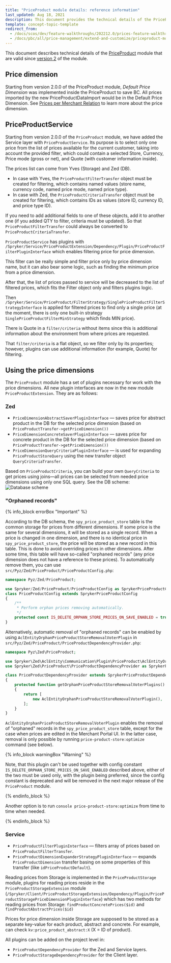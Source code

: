 ```yaml
---
title: "PriceProduct module details: reference information"
last_updated: Aug 18, 2021
description: This document provides the technical details of the PriceProduct module and price dimensions
template: concept-topic-template
redirect_from:
  - /docs/scos/dev/feature-walkthroughs/202212.0/prices-feature-walkthrough/priceproduct-module-details-reference-information.html
  - /docs/pbc/all/price-management/extend-and-customize/priceproduct-module-details-reference-information.html
---
```


This document describes technical details of the [PriceProduct](https://github.com/spryker/price-product) module that are valid since [version 2](/docs/pbc/all/price-management/{{site.version}}/base-shop/install-and-upgrade/upgrade-modules/upgrade-the-priceproduct-module.html#upgrading-from-version-1-to-version-2) of the module.

## Price dimension

Starting from version 2.0.0 of the PriceProduct module, _Default Price Dimension_ was implemented inside the PriceProduct to save BC. All prices imported by the new PriceProductDataImport would be in the Default Price Dimension. See [Prices per Merchant Relation](/docs/pbc/all/price-management/{{site.version}}/base-shop/merchant-custom-prices-feature-overview.html) to learn more about the price dimension.

## PriceProductService

Starting from version 2.0.0 of the `PriceProduct` module, we have added the Service layer with `PriceProductService`. Its purpose is to select only one price from the list of prices available for the current customer, taking into account the provided filter, which could contain a selected Store, Currency, Price mode (gross or net), and Quote (with customer information inside).

The prices list can come from Yves (Storage) and Zed (DB).

* In case with Yves, the `PriceProductFilterTransfer` object must be created for filtering, which contains named values (store name, currency code, named price mode, named price type).
* In case with Zed, the `PriceProductCriteriaTransfer` object must be created for filtering, which contains IDs as values (store ID, currency ID, and price type ID).

If you need to add additional fields to one of these objects, add it to another one (if you added QTY to filter, criteria must be updated). So that `PriceProductFilterTransfer` could always be converted to `PriceProductCriteriaTransfer`.

`PriceProductService` has plugins with `/Spryker/Service/PriceProductExtension/Dependency/Plugin/PriceProductFilterPluginInterface` which enables filtering price for price dimension.

This filter can be really simple and filter price only by price dimension name, but it can also bear some logic, such as finding the minimum price from a price dimension.

After that, the list of prices passed to service will be decreased to the list of filtered prices, which fits the Filter object only and filters plugins logic.

Then `/Spryker/Service/PriceProduct/FilterStrategy/SinglePriceProductFilterStrategyInterface` is applied for filtered prices to find only a single price (at the moment, there is only one built-in strategy `SinglePriceProductFilterMinStrategy` which finds MIN price).

There is Quote in a `filter/criteria` without items since this is additional information about the environment from where prices are requested.

That `filter/criteria` is a flat object, so we filter only by its properties; however, plugins can use additional information (for example, Quote) for filtering.

## Using the price dimensions

The `PriceProduct` module has a set of plugins necessary for work with the price dimensions. All new plugin interfaces are now in the new module `PriceProductExtension`. They are as follows:

### Zed

- `PriceDimensionAbstractSaverPluginInterface` — saves price for abstract product in the DB for the selected price dimension (based on `PriceProductTransfer->getPriceDimension())`
- `PriceDimensionConcreteSaverPluginInterface` — saves price for concrete product in the DB for the selected price dimension (based on `PriceProductTransfer->getPriceDimension())`
- `PriceDimensionQueryCriteriaPluginInterface` — is used for expanding `PriceProductStoreQuery` using the new transfer object `QueryCriteriaTransfer`.

Based on `PriceProductCriteria`, you can build your own `QueryCriteria` to get prices using joins—all prices can be selected from needed price dimensions using only one SQL query. See the DB scheme:
![Database scheme](https://spryker.s3.eu-central-1.amazonaws.com/docs/Migration+and+Integration/Module+Migration+Guides/Migration+Guide+-+PriceProduct/priece-dimensions-diagram.png)

### "Orphaned records"

{% info_block errorBox "Important" %}

According to the DB schema, the `spy_price_product_store` table is the common storage for prices from different dimensions. If some price is the same for several dimensions, it will be stored as a single record. When a price is changed in one dimension, and there is no identical price in `spy_price_product_store`, the price will be stored as a new record in this table. This is done to avoid overriding prices in other dimensions. After some time, this table will have so-called "orphaned records" (any price dimension does not have a reference to these prices). To automatically remove them, you can use `src/Pyz/Zed/PriceProduct/PriceProductConfig.php`:

```php
namespace Pyz/Zed/PriceProduct;

use Spryker/Zed/PriceProduct/PriceProductConfig as SprykerPriceProductConfig;
class PriceProductConfig extends SprykerPriceProductConfig
{
    /**
     * Perform orphan prices removing automatically.
     */
    protected const IS_DELETE_ORPHAN_STORE_PRICES_ON_SAVE_ENABLED = true;
}
```

Alternatively, automatic removal of "orphaned records" can be enabled by using `AclEntityOrphanPriceProductStoreRemovalVoterPlugin` in `src/Pyz/Zed/PriceProduct/PriceProductDependencyProvider.php`:

```php
namespace Pyz\Zed\PriceProduct;

use Spryker\Zed\AclEntity\Communication\Plugin\PriceProduct\AclEntityOrphanPriceProductStoreRemovalVoterPlugin;
use Spryker\Zed\PriceProduct\PriceProductDependencyProvider as SprykerPriceProductDependencyProvider;

class PriceProductDependencyProvider extends SprykerPriceProductDependencyProvider
{
    protected function getOrphanPriceProductStoreRemovalVoterPlugins(): array
    {
        return [
            new AclEntityOrphanPriceProductStoreRemovalVoterPlugin(),
        ];
    }
}
```

`AclEntityOrphanPriceProductStoreRemovalVoterPlugin` enables the removal of "orphaned" records in the `spy_price_product_store` table, except for the case when prices are edited in the Merchant Portal UI.
In the latter case, removal is only possible by running `price-product-store:optimize` command (see below).

{% info_block warningBox "Warning" %}

Note, that this plugin can't be used together with config constant `IS_DELETE_ORPHAN_STORE_PRICES_ON_SAVE_ENABLED` described above, either of the two must be used only, with the plugin being preferred, since the config constant is deprecated and will be removed in the next major release of the `PriceProduct` module.

{% endinfo_block %}

Another option is to run `console price-product-store:optimize` from time to time when needed.

{% endinfo_block %}

### Service

- `PriceProductFilterPluginInterface` — filters array of prices based on `PriceProductFilterTransfer`.
- `PriceProductDimensionExpanderStrategyPluginInterface` — expands `PriceProductDimension` transfer basing on some properties of this transfer (like `idPriceProductDefault`).

Reading prices from Storage is implemented in the `PriceProductStorage` module, plugins for reading prices reside in the `PriceProductStorageExtension` module (`/Spryker/Client/PriceProductStorageExtension/Dependency/Plugin/PriceProductStoragePriceDimensionPluginInterface`) which has two methods for reading prices from Storage: `findProductConcretePrices($id)` and `findProductAbstractPrices($id)`

Prices for price dimension inside Storage are supposed to be stored as a separate key-value for each product, abstract and concrete. For example, can check `kv:price_product_abstract:X` (X = ID of product).

All plugins can be added on the project level in:

- `PriceProductDependencyProvider` for the Zed and Service layers.
- `PriceProductStorageDependencyProvider` for the Client layer.
